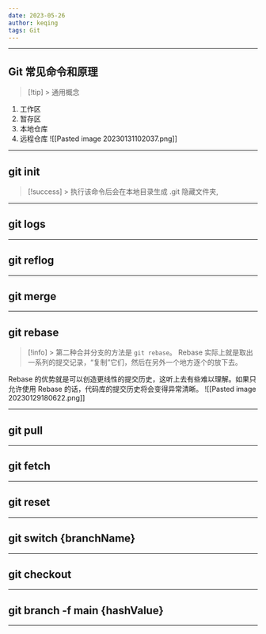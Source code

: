 ```yaml
---
date: 2023-05-26
author: keqing
tags: Git
---
```



---
## Git 常见命令和原理
> [!tip] > 通用概念

1. 工作区
2. 暂存区
3. 本地仓库
4. 远程仓库
![[Pasted image 20230131102037.png]]



---



## git init 
> [!success] > 执行该命令后会在本地目录生成 .git 隐藏文件夹, 

---

## git logs
---

## git reflog

---
## git merge

---
## git rebase
>[!info] > 第二种合并分支的方法是 `git rebase`。
>Rebase 实际上就是取出一系列的提交记录，“复制”它们，然后在另外一个地方逐个的放下去。

Rebase 的优势就是可以创造更线性的提交历史，这听上去有些难以理解。如果只允许使用 Rebase 的话，代码库的提交历史将会变得异常清晰。
![[Pasted image 20230129180622.png]]

---
## git pull
---
## git fetch
---
## git reset
---
## git switch {branchName}
---
## git checkout 
---
## git branch -f main {hashValue}
---